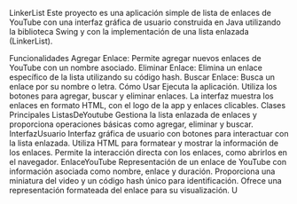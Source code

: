 
 LinkerList
Este proyecto es una aplicación simple de lista de enlaces de YouTube con una interfaz gráfica de usuario construida en Java utilizando la biblioteca Swing y con la implementación de una lista enlazada (LinkerList).

Funcionalidades
Agregar Enlace: Permite agregar nuevos enlaces de YouTube con un nombre asociado.
Eliminar Enlace: Elimina un enlace específico de la lista utilizando su código hash.
Buscar Enlace: Busca un enlace por su nombre o letra.
Cómo Usar
Ejecuta la aplicación.
Utiliza los botones para agregar, buscar y eliminar enlaces.
La interfaz muestra los enlaces en formato HTML, con el logo de la app y enlaces clicables.
Clases Principales
ListasDeYoutube
Gestiona la lista enlazada de enlaces y proporciona operaciones básicas como agregar, eliminar y buscar.
InterfazUsuario
Interfaz gráfica de usuario con botones para interactuar con la lista enlazada.
Utiliza HTML para formatear y mostrar la información de los enlaces.
Permite la interacción directa con los enlaces, como abrirlos en el navegador.
EnlaceYouTube
Representación de un enlace de YouTube con información asociada como nombre, enlace y duración.
Proporciona una miniatura del video y un código hash único para identificación.
Ofrece una representación formateada del enlace para su visualización.
U
